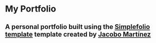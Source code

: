 # My Portfolio

## A personal portfolio built using the [Simplefolio template](https://github.com/cobidev/simplefolio) template created by [Jacobo Martínez](https://github.com/cobidev)

